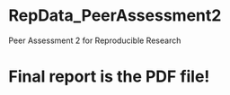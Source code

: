 # RepData_PeerAssessment2
Peer Assessment 2 for Reproducible Research 

# Final report is the PDF file!
